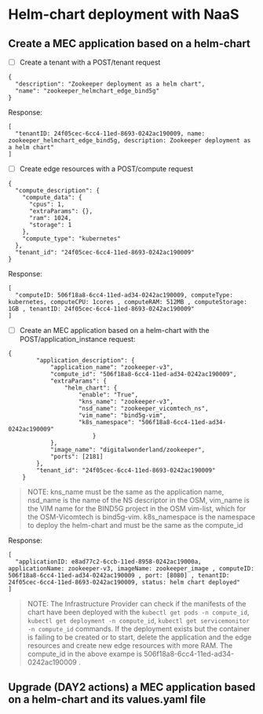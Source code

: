 ﻿# Helm-chart deployment with NaaS

## Create a MEC application based on a helm-chart
 - [ ] Create a tenant with a  POST/tenant request
````
{
  "description": "Zookeeper deployment as a helm chart",
  "name": "zookeeper_helmchart_edge_bind5g"
}
````

Response:

````
[
  "tenantID: 24f05cec-6cc4-11ed-8693-0242ac190009, name: zookeeper_helmchart_edge_bind5g, description: Zookeeper deployment as a helm chart"
]
````

 - [ ] Create edge resources with a POST/compute request
````
{
  "compute_description": {
    "compute_data": {
      "cpus": 1,
      "extraParams": {},
      "ram": 1024,
      "storage": 1
    },
    "compute_type": "kubernetes"
  },
  "tenant_id": "24f05cec-6cc4-11ed-8693-0242ac190009"
}
````

Response:
````
[
  "computeID: 506f18a8-6cc4-11ed-ad34-0242ac190009, computeType: kubernetes, computeCPU: 1cores , computeRAM: 512MB , computeStorage: 1GB , tenantID: 24f05cec-6cc4-11ed-8693-0242ac190009"
]
````

 - [ ] Create an MEC application based on a helm-chart with the POST/application_instance request:
````
{
		"application_description": {
			"application_name": "zookeeper-v3",
			"compute_id": "506f18a8-6cc4-11ed-ad34-0242ac190009",
			"extraParams": {
				"helm_chart": {
					"enable": "True",
					"kns_name": "zookeeper-v3",
					"nsd_name": "zookeeper_vicomtech_ns",
					"vim_name": "bind5g-vim",
					"k8s_namespace": "506f18a8-6cc4-11ed-ad34-0242ac190009"
						}
			},
			"image_name": "digitalwonderland/zookeeper",
			"ports": [2181]
		},
		"tenant_id": "24f05cec-6cc4-11ed-8693-0242ac190009"
	}
````

> NOTE: kns_name must be the same as the application name, nsd_name is the name of the NS descriptor in the OSM, vim_name is the VIM name for the BIND5G project in the OSM vim-list, which for the OSM-Vicomtech is bind5g-vim. k8s_namespace is the namespace to deploy the helm-chart and must be the same as the compute_id

Response:
````
[
  "applicationID: e8ad77c2-6ccb-11ed-8958-0242ac19000a, applicationName: zookeeper-v3, imageName: zookeeper_image , computeID: 506f18a8-6cc4-11ed-ad34-0242ac190009 , port: [8080] , tenantID: 24f05cec-6cc4-11ed-8693-0242ac190009, status: helm chart deployed"
]
````
> NOTE: The Infrastructure Provider can check if the manifests of the chart have been deployed with the `kubectl get pods -n compute_id`, `kubectl get deployment -n compute_id`, `kubectl get servicemonitor -n compute_id` commands. If the deployment exists but the container is failing to be created or to start, delete the application and the edge resources and create new edge resources with more RAM. The compute_id in the above exampe is 506f18a8-6cc4-11ed-ad34-0242ac190009 .


## Upgrade (DAY2 actions) a MEC application based on a helm-chart and its values.yaml file
